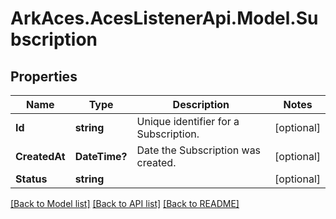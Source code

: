 # ArkAces.AcesListenerApi.Model.Subscription
## Properties

Name | Type | Description | Notes
------------ | ------------- | ------------- | -------------
**Id** | **string** | Unique identifier for a Subscription. | [optional] 
**CreatedAt** | **DateTime?** | Date the Subscription was created. | [optional] 
**Status** | **string** |  | [optional] 

[[Back to Model list]](../README.md#documentation-for-models) [[Back to API list]](../README.md#documentation-for-api-endpoints) [[Back to README]](../README.md)

